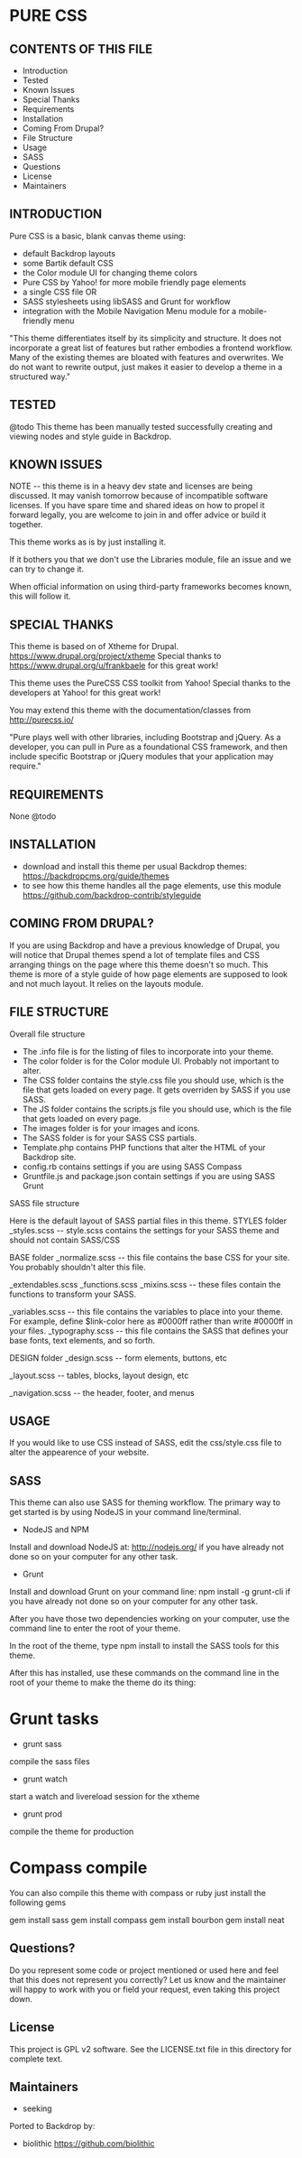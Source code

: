 PURE CSS
===========

CONTENTS OF THIS FILE
---------------------

 - Introduction
 - Tested
 - Known Issues
 - Special Thanks
 - Requirements
 - Installation
 - Coming From Drupal?
 - File Structure
 - Usage
 - SASS
 - Questions
 - License
 - Maintainers

INTRODUCTION
------------

Pure CSS is a basic, blank canvas theme using:

- default Backdrop layouts
- some Bartik default CSS
- the Color module UI for changing theme colors
- Pure CSS by Yahoo! for more mobile friendly page elements
- a single CSS file OR
- SASS stylesheets using libSASS and Grunt for workflow
- integration with the Mobile Navigation Menu module for a mobile-friendly menu

"This theme differentiates itself by its simplicity and structure. It does not incorporate a great list of features but rather embodies a frontend workflow. Many of the existing themes are bloated with features and overwrites. We do not want to rewrite output, just makes it easier to develop a theme in a structured way."

TESTED
-----

@todo
This theme has been manually tested successfully creating and viewing nodes and style guide in Backdrop.

KNOWN ISSUES
---------------------

NOTE -- this theme is in a heavy dev state and licenses are being discussed.  It may vanish tomorrow because of incompatible software licenses.  If you have spare time and shared ideas on how to propel it forward legally, you are welcome to join in and offer advice or build it together.

This theme works as is by just installing it.

If it bothers you that we don't use the Libraries module, file an issue and we can try to change it.

When official information on using third-party frameworks becomes known, this will follow it.

SPECIAL THANKS
--------------

This theme is based on of Xtheme for Drupal. <https://www.drupal.org/project/xtheme>
Special thanks to <https://www.drupal.org/u/frankbaele> for this great work!

This theme uses the PureCSS CSS toolkit from Yahoo!
Special thanks to the developers at Yahoo! for this great work!

You may extend this theme with the documentation/classes from http://purecss.io/

"Pure plays well with other libraries, including Bootstrap and jQuery. As a developer, you can pull in Pure as a foundational CSS framework, and then include specific Bootstrap or jQuery modules that your application may require."

REQUIREMENTS
------------

None
@todo

INSTALLATION
------------
- download and install this theme per usual Backdrop themes: <https://backdropcms.org/guide/themes>
- to see how this theme handles all the page elements, use this module <https://github.com/backdrop-contrib/styleguide>

COMING FROM DRUPAL?
-------------------

If you are using Backdrop and have a previous knowledge of Drupal, you will notice that Drupal themes spend a lot of template files and CSS arranging things on the page where this theme doesn't so much.  This theme is more of a style guide of how page elements are supposed to look and not much layout.  It relies on the layouts module.

FILE STRUCTURE
------------------

Overall file structure

- The .info file is for the listing of files to incorporate into your theme.
- The color folder is for the Color module UI.  Probably not important to alter.
- The CSS folder contains the style.css file you should use, which is the file that gets loaded on every page.  It gets overriden by SASS if you use SASS.
- The JS folder contains the scripts.js file you should use, which is the file that gets loaded on every page.
- The images folder is for your images and icons.
- The SASS folder is for your SASS CSS partials.
- Template.php contains PHP functions that alter the HTML of your Backdrop site.
- config.rb contains settings if you are using SASS Compass
- Gruntfile.js and package.json contain settings if you are using SASS Grunt

SASS file structure

Here is the default layout of SASS partial files in this theme.
STYLES folder
_styles.scss
-- style.scss contains the settings for your SASS theme and should not contain SASS/CSS

BASE folder
_normalize.scss
-- this file contains the base CSS for your site.  You probably shouldn't alter this file.

_extendables.scss
_functions.scss
_mixins.scss
-- these files contain the functions to transform your SASS.

_variables.scss
-- this file contains the variables to place into your theme.  For example, define $link-color here as #0000ff rather than write #0000ff in your files.
_typography.scss
-- this file contains the SASS that defines your base fonts, text elements, and so forth.

DESIGN folder
_design.scss
-- form elements, buttons, etc

_layout.scss
-- tables, blocks, layout design, etc

_navigation.scss
-- the header, footer, and menus


USAGE
-----

If you would like to use CSS instead of SASS, edit the css/style.css file to alter the appearence of your website.


SASS
-----

This theme can also use SASS for theming workflow.
The primary way to get started is by using NodeJS in your command line/terminal.

- NodeJS and NPM

Install and download NodeJS at: http://nodejs.org/ if you have already not done so on your computer for any other task.

- Grunt

Install and download Grunt on your command line: npm install -g grunt-cli if you have already not done so on your computer for any other task.

After you have those two dependencies working on your computer, use the command line to enter the root of your theme.

In the root of the theme, type
npm install
to install the SASS tools for this theme.

After this has installed, use these commands on the command line in the root of your theme to make the theme do its thing:

Grunt tasks
===========
- grunt sass

compile the sass files

- grunt watch

start a watch and livereload session for the xtheme

- grunt prod

compile the theme for production

Compass compile
===========

You can also compile this theme with compass or ruby just install the following gems

gem install sass
gem install compass
gem install bourbon
gem install neat


Questions?
----------

Do you represent some code or project mentioned or used here and feel that this does not represent you correctly?
Let us know and the maintainer will happy to work with you or field your request, even taking this project down.

License
-------

This project is GPL v2 software. See the LICENSE.txt file in this directory for
complete text.

Maintainers
-----------

- seeking

Ported to Backdrop by:

 - biolithic <https://github.com/biolithic>
